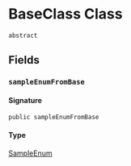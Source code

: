 # BaseClass Class
`abstract`

## Fields
### `sampleEnumFromBase`

#### Signature
```apex
public sampleEnumFromBase
```

#### Type
[SampleEnum](../Sample-Enums/SampleEnum.md)